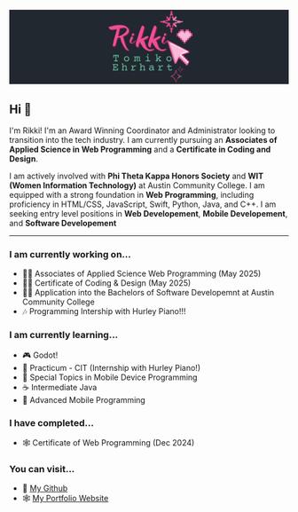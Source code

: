 ![Rikki Tomiko Ehrhart Banner](/images/RikkiBanner.png)

## Hi 👋
I'm Rikki! I'm an Award Winning Coordinator and Administrator looking to transition into the tech industry. I am currently pursuing an **Associates of Applied Science in Web Programming** and a **Certificate in Coding and Design**.

I am actively involved with **Phi Theta Kappa Honors Society** and **WIT (Women Information Technology)** at Austin Community College. I am equipped with a strong foundation in **Web Programming**, including proficiency in HTML/CSS, JavaScript, Swift, Python, Java, and C++. I am seeking entry level positions in **Web Developement**, **Mobile Developement**, and **Software Developement** 

---

### I am currently working on...
- 👩‍🎓 Associates of Applied Science Web Programming (May 2025)
- 👩‍🎨 Certificate of Coding & Design (May 2025)
- 👩‍💻 Application into the Bachelors of Software Developemnt at Austin Community College
- 🎶 Programming Intership with Hurley Piano!!!

### I am currently learning...
- 🎮 Godot!
- 🎹 Practicum - CIT (Internship with Hurley Piano!)
- 📱 Special Topics in Mobile Device Programming
- ☕️ Intermediate Java
- 📱 Advanced Mobile Programming

### I have completed...
- 🕸️ Certificate of Web Programming (Dec 2024)

### You can visit...
- 🫧 [My Github](https://github.com/rikkitomikoehrhart)
- 🕸️ [My Portfolio Website](https://www.rikkitomikoehrhart.com)
